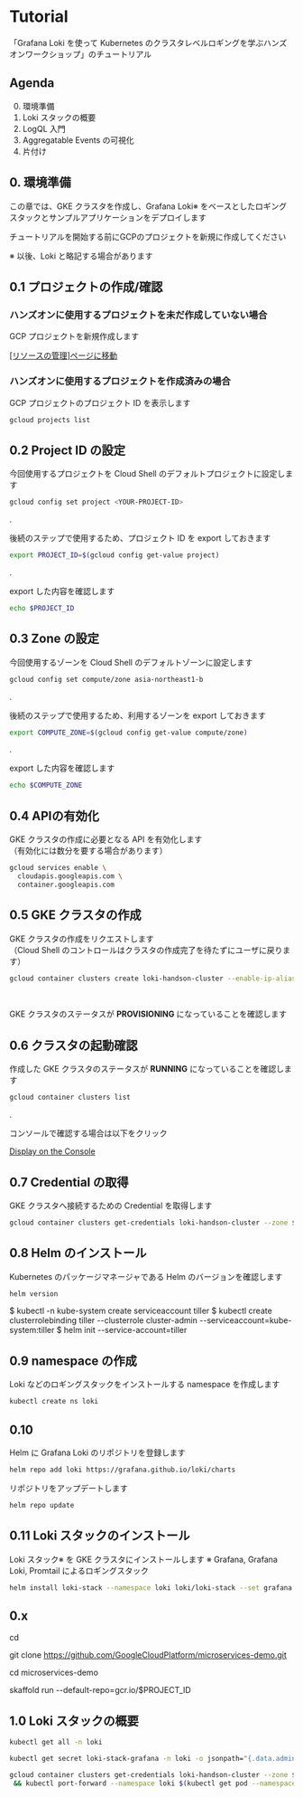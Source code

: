 # Tutorial

「Grafana Loki を使って Kubernetes のクラスタレベルロギングを学ぶハンズオンワークショップ」のチュートリアル

## Agenda

0. 環境準備
1. Loki スタックの概要
2. LogQL 入門
3. Aggregatable Events の可視化
4. 片付け 

## 0. 環境準備

この章では、GKE クラスタを作成し、Grafana Loki※ をベースとしたロギングスタックとサンプルアプリケーションをデプロイします

チュートリアルを開始する前にGCPのプロジェクトを新規に作成してください

※ 以後、Loki と略記する場合があります

## 0.1 プロジェクトの作成/確認

### ハンズオンに使用するプロジェクトを未だ作成していない場合
GCP プロジェクトを新規作成します

[\[リソースの管理\]ページに移動](https://console.cloud.google.com/cloud-resource-manager?hl=ja)  

### ハンズオンに使用するプロジェクトを作成済みの場合
GCP プロジェクトのプロジェクト ID を表示します

```bash
gcloud projects list
```

## 0.2 Project ID の設定

今回使用するプロジェクトを Cloud Shell のデフォルトプロジェクトに設定します

```bash
gcloud config set project <YOUR-PROJECT-ID>
```  

.

後続のステップで使用するため、プロジェクト ID を export しておきます

```bash
export PROJECT_ID=$(gcloud config get-value project)
```

.

export した内容を確認します

```bash
echo $PROJECT_ID
```

## 0.3 Zone の設定

今回使用するゾーンを Cloud Shell のデフォルトゾーンに設定します

```bash
gcloud config set compute/zone asia-northeast1-b
```

.

後続のステップで使用するため、利用するゾーンを export しておきます

```bash
export COMPUTE_ZONE=$(gcloud config get-value compute/zone)
```

.

export した内容を確認します

```bash
echo $COMPUTE_ZONE
```

## 0.4 APIの有効化

GKE クラスタの作成に必要となる API を有効化します  
（有効化には数分を要する場合があります）

```bash
gcloud services enable \
  cloudapis.googleapis.com \
  container.googleapis.com
```

## 0.5 GKE クラスタの作成

GKE クラスタの作成をリクエストします  
（Cloud Shell のコントロールはクラスタの作成完了を待たずにユーザに戻ります）

```bash
gcloud container clusters create loki-handson-cluster --enable-ip-alias --num-nodes 3 --zone $COMPUTE_ZONE --async
```

<br />  

GKE クラスタのステータスが **PROVISIONING** になっていることを確認します

## 0.6 クラスタの起動確認

作成した GKE クラスタのステータスが **RUNNING** になっていることを確認します

```bash
gcloud container clusters list
```

.
  
コンソールで確認する場合は以下をクリック

[Display on the Console](https://console.cloud.google.com/kubernetes/list)

## 0.7 Credential の取得

GKE クラスタへ接続するための Credential を取得します

```bash
gcloud container clusters get-credentials loki-handson-cluster --zone $COMPUTE_ZONE --project $PROJECT_ID
```

## 0.8 Helm のインストール

Kubernetes のパッケージマネージャである Helm のバージョンを確認します

```bash
helm version
```

  
$ kubectl -n kube-system create serviceaccount tiller
$ kubectl create clusterrolebinding tiller --clusterrole cluster-admin --serviceaccount=kube-system:tiller
$ helm init --service-account=tiller



## 0.9 namespace の作成

Loki などのロギングスタックをインストールする namespace を作成します

```bash
kubectl create ns loki
```

## 0.10

Helm に Grafana Loki のリポジトリを登録します

```bash
helm repo add loki https://grafana.github.io/loki/charts
```

  
リポジトリをアップデートします

```bash
helm repo update
```

## 0.11 Loki スタックのインストール

Loki スタック※ を GKE クラスタにインストールします
※ Grafana, Grafana Loki, Promtail によるロギングスタック

```bash
helm install loki-stack --namespace loki loki/loki-stack --set grafana.enabled=true --set grafana.image.tag=master --set prometheus.enabled=true
```


## 0.x

cd

git clone https://github.com/GoogleCloudPlatform/microservices-demo.git

cd microservices-demo

skaffold run --default-repo=gcr.io/$PROJECT_ID

## 1.0 Loki スタックの概要

```bash
kubectl get all -n loki
```


```bash
kubectl get secret loki-stack-grafana -n loki -o jsonpath="{.data.admin-password}" | base64 -d
```


```bash
gcloud container clusters get-credentials loki-handson-cluster --zone $COMPUTE_ZONE --project $PROJECT_ID \
 && kubectl port-forward --namespace loki $(kubectl get pod --namespace loki --selector="app=grafana,release=loki-stack" --output jsonpath='{.items[0].metadata.name}') 8080:3000
```
